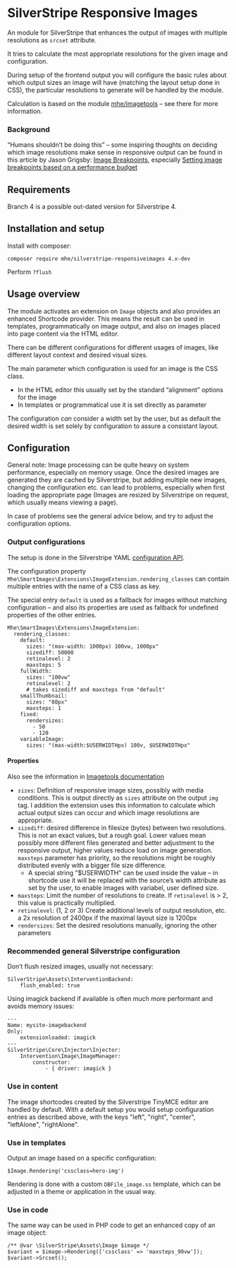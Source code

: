 # SilverStripe Responsive Images

An module for SilverStripe that enhances the output of images with multiple resolutions as `srcset` attribute. 

It tries to calculate the most appropriate resolutions for the given image and configuration. 

During setup of the frontend output you will configure the basic rules about which output sizes an image will have (matching the layout setup done in CSS), the particular resolutions to generate will be handled by the module.

Calculation is based on the module [mhe/imagetools](https://github.com/martinheise/imagetools) – see there for more information.

### Background

“Humans shouldn’t be doing this” – some inspiring thoughts on deciding which image resolutions make sense in responsive output can be found in this article by Jason Grigsby: [Image Breakpoints](https://cloudfour.com/thinks/responsive-images-101-part-9-image-breakpoints/), especially [Setting image breakpoints based on a performance budget](https://cloudfour.com/thinks/responsive-images-101-part-9-image-breakpoints/#setting-image-breakpoints-based-on-a-performance-budget)


## Requirements

Branch 4 is a possible out-dated version for Silverstripe 4.


## Installation and setup

Install with composer:

    composer require mhe/silverstripe-responsiveimages 4.x-dev

Perform `?flush`


## Usage overview

The module activates an extension on `Image` objects and also provides an enhanced Shortcode provider. This means the result can be used in templates, programmatically on image output, and also on images placed into page content via the HTML editor.

There can be different configurations for different usages of images, like different layout context and desired visual sizes.

The main parameter which configuration is used for an image is the CSS class. 
- In the HTML editor this usually set by the standard “alignment” options for the image
- In templates or programmatical use it is set directly as parameter 

The configuration _can_ consider a width set by the user, but as default the desired width is set solely by configuration to assure a consistant layout. 


## Configuration

General note: Image processing can be quite heavy on system performance, especially on memory usage. Once the desired images are generated they are cached by Silverstripe, but adding multiple new images, changing the configuration etc. can lead to problems, especially when first loading the appropriate page (Images are resized by Silverstripe on request, which usually means viewing a page).

In case of problems see the general advice below, and try to adjust the configuration options.

### Output configurations

The setup is done in the Silverstripe YAML [configuration API](https://docs.silverstripe.org/en/5/developer_guides/configuration/configuration/).

The configuration property `Mhe\SmartImages\Extensions\ImageExtension.rendering_classes` can contain multiple entries with the name of a CSS class as key.

The special entry `default` is used as a fallback for images without matching configuration – and also its properties are used as fallback for undefined properties of the other entries.

```
Mhe\SmartImages\Extensions\ImageExtension:
  rendering_classes:
    default:
      sizes: "(max-width: 1000px) 100vw, 1000px"
      sizediff: 50000
      retinalevel: 2
      maxsteps: 5
    fullWidth:
      sizes: "100vw"
      retinalevel: 2      
      # takes sizediff and maxsteps from "default" 
    smallThumbnail:
      sizes: "80px"
      maxsteps: 1
    fixed:
      rendersizes:
        - 50
        - 120
    variableImage:
      sizes: "(max-width:$USERWIDTHpx) 100v, $USERWIDTHpx"
```

#### Properties

Also see the information in [Imagetools documentation](https://github.com/martinheise/imagetools)

- `sizes`: Definition of responsive image sizes, possibly with media conditions. This is output directly as `sizes` attribute on the output `img` tag. I addition the extension uses this information to calculate which actual output sizes can occur and which image resolutions are appropriate.
- `sizediff`: desired difference in filesize (bytes) between two resolutions. This is not an exact values, but a rough goal. Lower values mean possibly more different files generated and better adjustment to the responsive output, higher values reduce load on image generation. `maxsteps` parameter has priority, so the resolutions might be roughly distributed evenly with a bigger file size difference.
  - A special string "$USERWIDTH" can be used inside the value – in shortcode use it will be replaced with the source’s width attribute as set by the user, to enable images with variabel, user defined size.  
- `maxsteps`: Limit the number of resolutions to create. If `retinalevel` is > 2, this value is practically multiplied.
- `retinalevel`: (1, 2 or 3) Create additional levels of output resolution, etc. a 2x resolution of 2400px if the maximal layout size is 1200px
- `rendersizes`: Set the desired resolutions manually, ignoring the other parameters

### Recommended general Silverstripe configuration

Don’t flush resized images, usually not necessary:
```
SilverStripe\Assets\InterventionBackend:
    flush_enabled: true
```

Using imagick backend if available is often much more performant and avoids memory issues:
```
---
Name: mysite-imagebackend
Only:
    extensionloaded: imagick
---
SilverStripe\Core\Injector\Injector:
    Intervention\Image\ImageManager:
        constructor:
            - { driver: imagick }
```


### Use in content

The image shortcodes created by the Silverstripe TinyMCE editor are handled by default. With a default setup you would setup configuration entries as described above, with the keys "left", "right", "center", "leftAlone", "rightAlone".

### Use in templates

Output an image based on a specific configuration:
```
$Image.Rendering('cssclass=hero-img')
```

Rendering is done with a custom `DBFile_image.ss` template, which can be adjusted in a theme or application in the usual way. 

### Use in code

The same way can be used in PHP code to get an enhanced copy of an image object: 
```
/** @var \SilverStripe\Assets\Image $image */
$variant = $image->Rendering(['cssclass' => 'maxsteps_90vw']);
$variant->Srcset();
```
